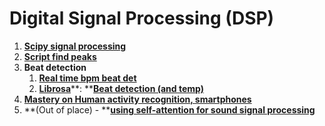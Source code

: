 # Digital Signal Processing (DSP)

1. [**Scipy signal processing**](https://docs.scipy.org/doc/scipy/reference/signal.html)
2. [**Script find peaks**](https://docs.scipy.org/doc/scipy/reference/generated/scipy.signal.find_peaks.html)
3. **Beat detection**
   1. [**Real time bpm beat det**](https://github.com/shunfu/python-beat-detector)
   2. [**Librosa**](https://librosa.org/doc/latest/core.html#time-domain-processing)**: **[**Beat detection (and temp)**](https://librosa.org/doc/latest/beat.html#beat)
4. [**Mastery on Human activity recognition, smartphones**](https://machinelearningmastery.com/cnn-models-for-human-activity-recognition-time-series-classification/)
5. **(Out of place) - **[**using self-attention for sound signal processing**](https://medium.com/ai%C2%B3-theory-practice-business/toward-interpretable-music-tagging-with-self-attention-67a8136048d0)

##
